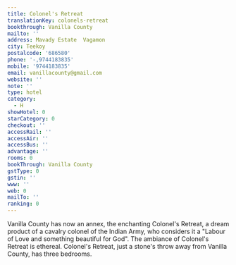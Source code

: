 ```yaml
---
title: Colonel's Retreat
translationKey: colonels-retreat
bookthrough: Vanilla County
mailto: ''
address: Mavady Estate  Vagamon
city: Teekoy
postalcode: '686580'
phone: '-,9744183835'
mobile: '9744183835'
email: vanillacounty@gmail.com
website: ''
note: ''
type: hotel
category:
  - H
showHotel: 0
starCategory: 0
checkout: ''
accessRail: ''
accessAir: ''
accessBus: ''
advantage: ''
rooms: 0
bookThrough: Vanilla County
gstType: 0
gstin: ''
www: ''
web: 0
mailTo: ''
ranking: 0
---
```







Vanilla County has now an annex, the enchanting Colonel's Retreat, a dream product of a cavalry colonel of the Indian Army, who considers it a "Labour of Love and something beautiful for God". The ambiance of Colonel's Retreat is ethereal.    Colonel's Retreat, just a stone's throw away from Vanilla County, has three bedrooms.